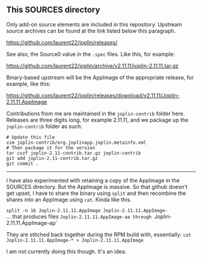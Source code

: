 This SOURCES directory
----------------------

Only add-on source elements are included in this repository. Upstream source
archives can be found at the link listed below this paragraph.

<https://github.com/laurent22/joplin/releases/>

See also, the Source0 value in the `.spec` files. Like this, for example:

<https://github.com/laurent22/joplin/archive/v2.11.11/joplin-2.11.11.tar.gz>

Binary-based upstream will be the AppImage of the appropriate release, for example, like this:

<https://github.com/laurent22/joplin/releases/download/v2.11.11/Joplin-2.11.11.AppImage>

Contributions from me are maintained in the `joplin-contrib` folder here.
Releases are three digits long, for example 2.11.11, and we package up the
`joplin-contrib` folder as such:

```
# Update this file
vim joplin-contrib/org.joplinapp.joplin.metainfo.xml
# Then package it for the version
tar cvzf joplin-2.11-contrib.tar.gz joplin-contrib
git add joplin-2.11-contrib.tar.gz
git commit .
```

---

I have also experimented with retaining a copy of the AppImage in the SOURCES
directory. But the AppImage is massive. So that github doesn't get upset, I
have to share the binary using `split` and then recombine the shares into an
AppImage using `cat`. Kinda like this.

`split -n 16 Joplin-2.11.11.AppImage Joplin-2.11.11.AppImage-`  
... that produces files `Joplin-2.11.11.AppImage-aa through `Joplin-2.11.11.AppImage-ap`

They are stitched back together during the RPM build with, essentially:
  `cat Joplin-2.11.11.AppImage-* > Joplin-2.11.11.AppImage`

I am not currently doing this though. It's an idea.


